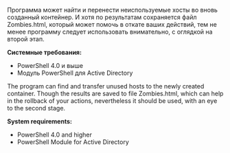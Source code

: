 Программа может найти и перенести неиспользуемые хосты во вновь созданный контейнер. И хотя по результатам сохраняется файл Zombies.html, который может помочь в откате ваших действий, тем не менее программу следует использовать внимательно, с оглядкой на второй этап.

**Системные требования:**
+ PowerShell 4.0 и выше
+ Модуль PowerShell для Active Directory



The program can find and transfer unused hosts to the newly created container. Though the results are saved to file Zombies.html, which can help in the rollback of your actions, nevertheless it should be used, with an eye to the second stage.

**System requirements:**
+ PowerShell 4.0 and higher
+ PowerShell Module for Active Directory
